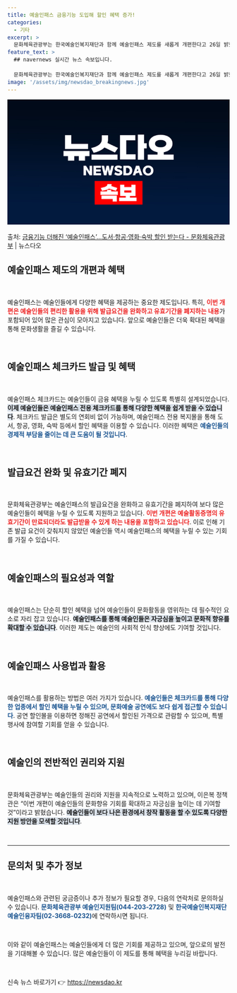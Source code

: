 ```yaml
---
title: 예술인패스 금융기능 도입해 할인 혜택 증가!
categories:
  - 기타
excerpt: >
  문화체육관광부는 한국예술인복지재단과 함께 예술인패스 제도를 새롭게 개편한다고 26일 밝혔다. 금융기관과 협약…
feature_text: >
  ## navernews 실시간 뉴스 속보입니다.

  문화체육관광부는 한국예술인복지재단과 함께 예술인패스 제도를 새롭게 개편한다고 26일 밝혔다. 금융기관과 협약…
image: '/assets/img/newsdao_breakingnews.jpg'
---
```


![뉴스다오 속보](/assets/img/newsdao_breakingnews.jpg)

<p>출처: <a href="https://newsdao.kr/2055" rel="dofollow">금융기능 더해진 ‘예술인패스’…도서·항공·영화·숙박 할인 받는다 - 문화체육관광부</a> | 뉴스다오</p>

<h2 data-ke-size="size26">예술인패스 제도의 개편과 혜택</h2>
<p data-ke-size="size16">&nbsp;</p>

예술인패스는 예술인들에게 다양한 혜택을 제공하는 중요한 제도입니다. 특히, <b><span style="color: #ee2323;">이번 개편은 예술인들의 편리한 활용을 위해 발급요건을 완화하고 유효기간을 폐지하는 내용</span></b>가 포함되어 있어 많은 관심이 모아지고 있습니다. 앞으로 예술인들은 더욱 확대된 혜택을 통해 문화생활을 즐길 수 있습니다.

<p data-ke-size="size16">&nbsp;</p>

<h2 data-ke-size="size26">예술인패스 체크카드 발급 및 혜택</h2>
<p data-ke-size="size16">&nbsp;</p>

예술인패스 체크카드는 예술인들이 금융 혜택을 누릴 수 있도록 특별히 설계되었습니다. <b><span style="background-color: #21538527;">이제 예술인들은 예술인패스 전용 체크카드를 통해 다양한 혜택을 쉽게 받을 수 있습니다</span></b>. 체크카드 발급은 별도의 연회비 없이 가능하며, 예술인패스 전용 복지몰을 통해 도서, 항공, 영화, 숙박 등에서 할인 혜택을 이용할 수 있습니다. 이러한 혜택은 <b><span style="color: #1a5490;">예술인들의 경제적 부담을 줄이는 데 큰 도움이 될 것입니다</span></b>.

<p data-ke-size="size16">&nbsp;</p>

<h2 data-ke-size="size26">발급요건 완화 및 유효기간 폐지</h2>
<p data-ke-size="size16">&nbsp;</p>

문화체육관광부는 예술인패스의 발급요건을 완화하고 유효기간을 폐지하여 보다 많은 예술인들이 혜택을 누릴 수 있도록 지원하고 있습니다. <b><span style="color: #ee2323;">이번 개편은 예술활동증명의 유효기간이 만료되더라도 발급받을 수 있게 하는 내용을 포함하고 있습니다</span></b>. 이로 인해 기존 발급 요건이 갖춰지지 않았던 예술인들 역시 예술인패스의 혜택을 누릴 수 있는 기회를 가질 수 있습니다.

<p data-ke-size="size16">&nbsp;</p>

<h2 data-ke-size="size26">예술인패스의 필요성과 역할</h2>
<p data-ke-size="size16">&nbsp;</p>

예술인패스는 단순히 할인 혜택을 넘어 예술인들이 문화활동을 영위하는 데 필수적인 요소로 자리 잡고 있습니다. <b><span style="background-color: #21538527;">예술인패스를 통해 예술인들은 자긍심을 높이고 문화적 향유를 확대할 수 있습니다</span></b>. 이러한 제도는 예술인의 사회적 인식 향상에도 기여할 것입니다.

<p data-ke-size="size16">&nbsp;</p>

<h2 data-ke-size="size26">예술인패스 사용법과 활용</h2>
<p data-ke-size="size16">&nbsp;</p>

예술인패스를 활용하는 방법은 여러 가지가 있습니다. <b><span style="color: #1a5490;">예술인들은 체크카드를 통해 다양한 업종에서 할인 혜택을 누릴 수 있으며, 문화예술 공연에도 보다 쉽게 접근할 수 있습니다</span></b>. 공연 할인몰을 이용하면 정해진 공연에서 할인된 가격으로 관람할 수 있으며, 특별 행사에 참여할 기회를 얻을 수 있습니다. 

<p data-ke-size="size16">&nbsp;</p>

<h2 data-ke-size="size26">예술인의 전반적인 권리와 지원</h2>
<p data-ke-size="size16">&nbsp;</p>

문화체육관광부는 예술인들의 권리와 지원을 지속적으로 노력하고 있으며, 이은복 정책관은 “이번 개편이 예술인들의 문화향유 기회를 확대하고 자긍심을 높이는 데 기여할 것”이라고 밝혔습니다. <b><span style="background-color: #21538527;">예술인들이 보다 나은 환경에서 창작 활동을 할 수 있도록 다양한 지원 방안을 모색할 것입니다</span></b>.

<p data-ke-size="size16">&nbsp;</p>

<hr>

<h2 data-ke-size="size26">문의처 및 추가 정보</h2>
<p data-ke-size="size16">&nbsp;</p>

예술인패스와 관련된 궁금증이나 추가 정보가 필요할 경우, 다음의 연락처로 문의하실 수 있습니다. <b><span style="color: #1a5490;">문화체육관광부 예술인지원팀(044-203-2728)</span></b> 및 <b><span style="color: #1a5490;">한국예술인복지재단 예술인융자팀(02-3668-0232)</span></b>에 연락하시면 됩니다. 

<p data-ke-size="size16">&nbsp;</p>

이와 같이 예술인패스는 예술인들에게 더 많은 기회를 제공하고 있으며, 앞으로의 발전을 기대해볼 수 있습니다. 많은 예술인들이 이 제도를 통해 혜택을 누리길 바랍니다.

<p data-ke-size="size16">&nbsp;</p> 

신속 뉴스 바로가기 👉 <a href="https://newsdao.kr" rel="dofollow">https://newsdao.kr</a>


